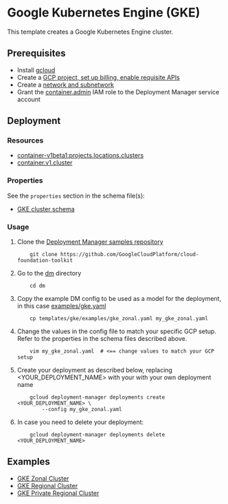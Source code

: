 # Google Kubernetes Engine (GKE)

This template creates a Google Kubernetes Engine cluster.

## Prerequisites

- Install [gcloud](https://cloud.google.com/sdk)
- Create a [GCP project, set up billing, enable requisite APIs](../project/README.md)
- Create a [network and subnetwork](../network/README.md)
- Grant the [container.admin](https://cloud.google.com/kubernetes-engine/docs/how-to/iam) IAM role to the Deployment Manager service account

## Deployment

### Resources

- [container-v1beta1:projects.locations.clusters](https://cloud.google.com/kubernetes-engine/docs/reference/rest/v1beta1/projects.locations.clusters)
- [container.v1.cluster](https://cloud.google.com/kubernetes-engine/docs/reference/rest/v1/projects.zones.clusters)

### Properties

See the `properties` section in the schema file(s):

- [GKE cluster schema](gke.py.schema)

### Usage

1. Clone the [Deployment Manager samples repository](https://github.com/GoogleCloudPlatform/cloud-foundation-toolkit)

    ```shell
        git clone https://github.com/GoogleCloudPlatform/cloud-foundation-toolkit
    ```

2. Go to the [dm](../../) directory

    ```shell
        cd dm
    ```

3. Copy the example DM config to be used as a model for the deployment, in this case [examples/gke.yaml](examples/gke.yaml)

    ```shell
        cp templates/gke/examples/gke_zonal.yaml my_gke_zonal.yaml
    ```

4. Change the values in the config file to match your specific GCP setup.
   Refer to the properties in the schema files described above.

    ```shell
        vim my_gke_zonal.yaml  # <== change values to match your GCP setup
    ```

5. Create your deployment as described below, replacing <YOUR_DEPLOYMENT_NAME>
   with your with your own deployment name

    ```shell
        gcloud deployment-manager deployments create <YOUR_DEPLOYMENT_NAME> \
            --config my_gke_zonal.yaml
    ```

6. In case you need to delete your deployment:

    ```shell
        gcloud deployment-manager deployments delete <YOUR_DEPLOYMENT_NAME>
    ```

## Examples

- [GKE Zonal Cluster](examples/gke_zonal.yaml)
- [GKE Regional Cluster](examples/gke_regional.yaml)
- [GKE Private Regional Cluster](examples/gke_regional_private.yaml)

